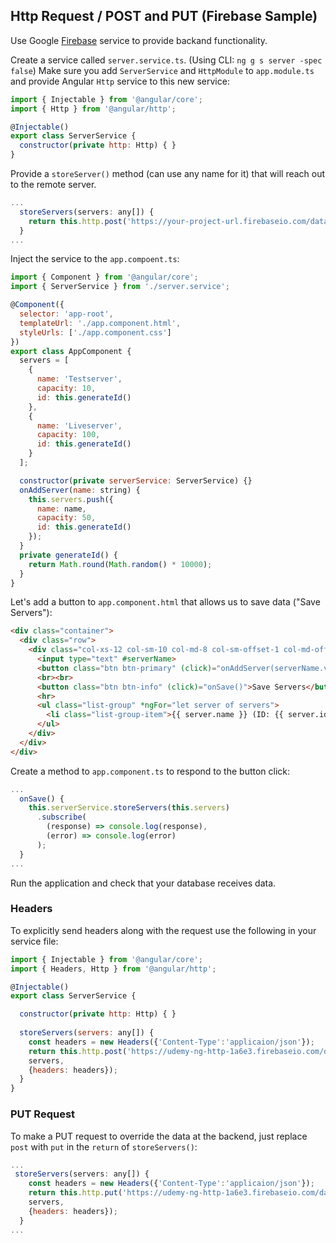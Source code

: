 ## Http Request / POST and PUT (Firebase Sample) 
Use Google [Firebase](http://firebase.google.com) service to provide backand functionality.

Create a service called `server.service.ts`. (Using CLI: `ng g s server -spec false`)
Make sure you add `ServerService` and `HttpModule` to `app.module.ts` and provide Angular `Http` service to this new service:
```javascript
import { Injectable } from '@angular/core';
import { Http } from '@angular/http';

@Injectable()
export class ServerService {
  constructor(private http: Http) { }
}
```
Provide a `storeServer()` method (can use any name for it) that will reach out to the remote server.
```javascript
...
  storeServers(servers: any[]) {
    return this.http.post('https://your-project-url.firebaseio.com/data.json', servers);
  }
...
```
Inject the service to the `app.compoent.ts`:
```javascript
import { Component } from '@angular/core';
import { ServerService } from './server.service';

@Component({
  selector: 'app-root',
  templateUrl: './app.component.html',
  styleUrls: ['./app.component.css']
})
export class AppComponent {
  servers = [
    {
      name: 'Testserver',
      capacity: 10,
      id: this.generateId()
    },
    {
      name: 'Liveserver',
      capacity: 100,
      id: this.generateId()
    }
  ];

  constructor(private serverService: ServerService) {}
  onAddServer(name: string) {
    this.servers.push({
      name: name,
      capacity: 50,
      id: this.generateId()
    });
  }
  private generateId() {
    return Math.round(Math.random() * 10000);
  }
}
```
Let's add a button to `app.component.html` that allows us to save data ("Save Servers"):
```html
<div class="container">
  <div class="row">
    <div class="col-xs-12 col-sm-10 col-md-8 col-sm-offset-1 col-md-offset-2">
      <input type="text" #serverName>
      <button class="btn btn-primary" (click)="onAddServer(serverName.value)">Add Server</button>
      <br><br>
      <button class="btn btn-info" (click)="onSave()">Save Servers</button>
      <hr>
      <ul class="list-group" *ngFor="let server of servers">
        <li class="list-group-item">{{ server.name }} (ID: {{ server.id }})</li>
      </ul>
    </div>
  </div>
</div>
```
Create a method to `app.component.ts` to respond to the button click:
```javascript
...
  onSave() {
    this.serverService.storeServers(this.servers)
      .subscribe(
        (response) => console.log(response),
        (error) => console.log(error)
      );
  }
...
```
Run the application and check that your database receives data.

### Headers
To explicitly send headers along with the request use the following in your service file:
```javascript
import { Injectable } from '@angular/core';
import { Headers, Http } from '@angular/http';

@Injectable()
export class ServerService {

  constructor(private http: Http) { }
  
  storeServers(servers: any[]) {
    const headers = new Headers({'Content-Type':'applicaion/json'});
    return this.http.post('https://udemy-ng-http-1a6e3.firebaseio.com/data.json',
    servers,
    {headers: headers});
  }
}
```
### PUT Request
To make a PUT request to override the data at the backend, just replace `post` with `put` in the `return` of `storeServers()`:
```javascript
...
 storeServers(servers: any[]) {
    const headers = new Headers({'Content-Type':'applicaion/json'});
    return this.http.put('https://udemy-ng-http-1a6e3.firebaseio.com/data.json',
    servers,
    {headers: headers});
  }
...
```

